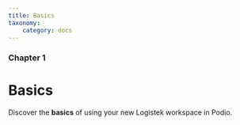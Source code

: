 ```yaml
---
title: Basics
taxonomy:
    category: docs
---
```


### Chapter 1

# Basics

Discover the **basics** of using your new Logistek workspace in Podio.
